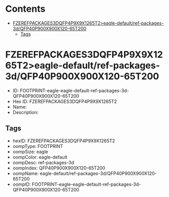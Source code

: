 



Contents
========

* [FZEREFPACKAGES3DQFP4P9X9X1265T2>eagle-default/ref-packages-3d/QFP40P900X900X120-65T200](#fzerefpackages3dqfp4p9x9x1265t2eagle-defaultref-packages-3dqfp40p900x900x120-65t200)
	* [Tags](#tags)

# FZEREFPACKAGES3DQFP4P9X9X1265T2>eagle-default/ref-packages-3d/QFP40P900X900X120-65T200

- ID: FOOTPRINT-eagle-eagle-default-ref-packages-3d-QFP40P900X900X120-65T200
- Hex ID: FZEREFPACKAGES3DQFP4P9X9X1265T2
- Name: 
- Description: 

## Tags

- hexID: FZEREFPACKAGES3DQFP4P9X9X1265T2
- oompType: FOOTPRINT
- oompSize: eagle
- oompColor: eagle-default
- oompDesc: ref-packages-3d
- oompIndex: QFP40P900X900X120-65T200
- oompName: eagle-default/ref-packages-3d/QFP40P900X900X120-65T200
- oompID: FOOTPRINT-eagle-eagle-default-ref-packages-3d-QFP40P900X900X120-65T200

